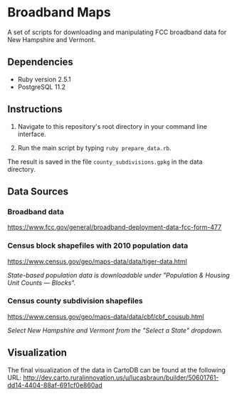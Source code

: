 # Broadband Maps

A set of scripts for downloading and manipulating FCC broadband data for New Hampshire and Vermont.

## Dependencies

* Ruby version 2.5.1
* PostgreSQL 11.2

## Instructions

1. Navigate to this repository's root directory in your command line interface.

2. Run the main script by typing `ruby prepare_data.rb`.

The result is saved in the file `county_subdivisions.gpkg` in the data directory.

## Data Sources

### Broadband data

https://www.fcc.gov/general/broadband-deployment-data-fcc-form-477

### Census block shapefiles with 2010 population data

https://www.census.gov/geo/maps-data/data/tiger-data.html

*State-based population data is downloadable under "Population & Housing Unit Counts — Blocks".*

### Census county subdivision shapefiles

https://www.census.gov/geo/maps-data/data/cbf/cbf_cousub.html

*Select New Hampshire and Vermont from the "Select a State" dropdown.*


## Visualization

The final visualization of the data in CartoDB can be found at the following URL: http://dev.carto.ruralinnovation.us/u/lucasbraun/builder/50601761-dd14-4404-88af-691cf0e860ad
